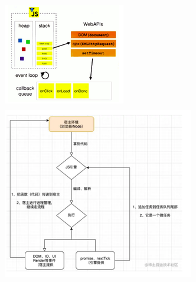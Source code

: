 ![image-20230416224442041](./evenloop.assets/image-20230416224442041.png)

![image-20230416231115362](./evenloop.assets/image-20230416231115362.png)